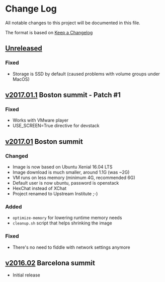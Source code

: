 # Change Log
All notable changes to this project will be documented in this file.

The format is based on [Keep a Changelog](http://keepachangelog.com/)

## [Unreleased]

### Fixed
- Storage is SSD by default (caused problems with volume groups under MacOS)

[Unreleased]: https://github.com/kmarc/openstack-training-virtual-environment/compare/v2017.01.1...next

## [v2017.01.1] Boston summit - Patch #1

### Fixed
- Works with VMware player
- USE_SCREEN=True directive for devstack

[v2017.01.1]: https://github.com/kmarc/openstack-training-virtual-environment/compare/v2017.01...v2017.01.1

## [v2017.01] Boston summit

### Changed
- Image is now based on Ubuntu Xenial 16.04 LTS
- Image download is much smaller, around 1.1G (was ~2G)
- VM runs on less memory (minimum 4G, recommended 6G)
- Default user is now ubuntu, password is openstack
- HexChat instead of XChat
- Project renamed to Upstream Institute ;-)

### Added
- `optimize-memory` for lowering runtime memory needs
- `cleanup.sh` script that helps shrinking the image

### Fixed
- There's no need to fiddle with network settings anymore

[v2017.01]: https://github.com/kmarc/openstack-training-virtual-environment/compare/v2016.02...v2017.01

## [v2016.02] Barcelona summit

- Initial release

[v2016.02]: https://github.com/kmarc/openstack-training-virtual-environment/tree/v2016.02
